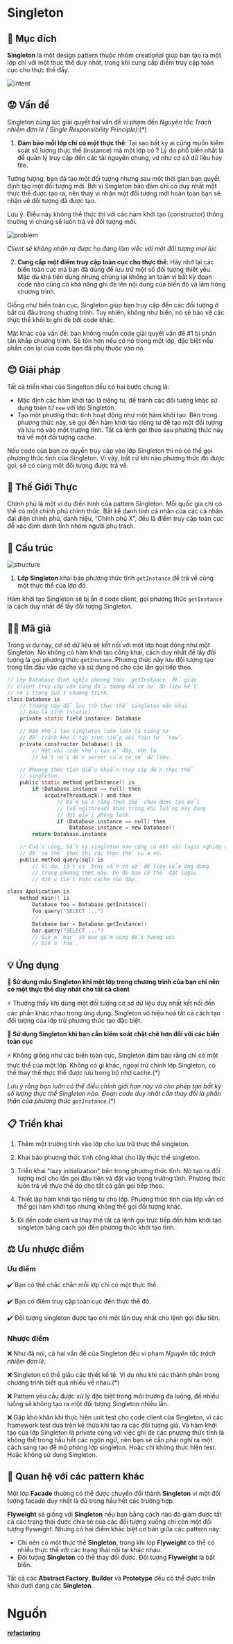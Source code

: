 # Singleton

## 📜 Mục đích

**Singleton** là một design pattern thuộc nhóm creational giúp bạn tạo ra một lớp chỉ với một thực thế duy nhất, trong khi cung cấp điểm truy cập toàn cục cho thực thế đấy.

![intent](./assets/intent.png)

## 😟 Vấn đề

Singleton cùng lúc giải quyết hai vấn đề vi phạm đến *Nguyên tắc Trách nhiệm đơn lẻ ( Single Responsibility Principle)*:(*)

1. **Đảm bảo mỗi lớp chỉ có một thực thể**: Tại sao bất kỳ ai cũng muốn kiểm soát số lượng thực thể (instance) mà một lớp có ? Lý do phổ biến nhất là để quản lý truy cập đến các tài nguyên chung, vd như cơ sở dữ liệu hay file. 

Tưởng tượng, bạn đã tạo một đối tượng nhưng sau một thời gian bạn quyết định tạo một đối tượng mới. Bởi vì Singleton bảo đảm chỉ có duy nhất một thực thể được tạo ra, nên thay vì nhận một đối tượng mới hoàn toàn bạn sẽ nhận về đối tượng đã được tạo.

Lưu ý: Điều này không thể thực thi với các hàm khởi tạo (constructor) thông thường vì chúng sẽ luôn trả về đối tượng mới.

![problem](./assets/problem.png)

*Client sẽ không nhận ra được họ đang làm việc với một đối tượng mọi lúc*

2. **Cung cấp một điểm truy cập toàn cục cho thực thể**: Hãy nhớ lại các biến toàn cục mà bạn đã dùng để lưu trữ một số đối tượng thiết yếu. Mặc dù khá tiện dụng nhưng chúng lại không an toàn vì bất kỳ đoạn code nào cũng có khả năng ghi đè lên nội dung của biến đó và làm hỏng chương trình.

Giống như biến toàn cục, Singleton giúp bạn truy cập đến các đối tượng ở bất cứ đâu trong chương trình. Tuy nhiên, không như biến, nó sẽ bảo vệ các thực thể khỏi bị ghi đè bởi code khác.

Mặt khác của vấn đề: bạn không muốn code giải quyết vấn đề #1 bị phân tán khắp chương trình. Sẽ tốn hơn nếu có nó trong một lớp, đặc biệt nếu phần còn lại của code bạn đã phụ thuộc vào nó. 

## 😊 Giải pháp

Tất cả triển khai của Singelton đều có hai bước chung là:
- Mặc định các hàm khởi tạo là riêng tư, để tránh các đối tượng khác sử dụng toán từ `new` với lớp Singleton.
- Tạo một phương thức tĩnh hoạt động như một hàm khởi tạo. Bên trong phương thức này, sẽ gọi đến hàm khởi tạo riêng tư để tạo một đối tượng và lưu nó vào một trường tĩnh. Tất cả lệnh gọi theo sau phương thức này trả về một đối tượng cache.

Nếu code của bạn có quyền truy cập vào lớp Singleton thì nó có thể gọi phương thức tĩnh của Singleton. Vì vậy, bất cứ khi nào phương thức đó được gọi, sẽ có cùng một đối tượng được trả về.

## 🚗 Thế Giới Thực

Chính phủ là một ví dụ điển hình của pattern Singleton. Mỗi quốc gia chỉ có thể có một chính phủ chính thức. Bất kể danh tính cá nhân của các cá nhân đại diện chính phủ, danh hiệu, “Chính phủ X”, đều là điểm truy cập toàn cục để xác định danh tính nhóm người phụ trách.

## 🏢 Cấu trúc

![structure](./assets/structure.png)

1. **Lớp Singleton** khai báo phương thức tĩnh `getInstance` để trả về cùng một thực thể của lớp đó.

Hàm khởi tạo Singleton sẽ bị ẩn ở code client, gọi phương thức `getInstance` là cách duy nhất để lấy đối tượng Singleton.

## 👨‍💻 Mã giả

Trong ví dụ này, cơ sở dữ liệu sẽ kết nối với một lớp hoạt động như một Singleton. Nó không có hàm khởi tạo công khai, cách duy nhất để lấy đối tượng là gọi phương thức `getInstane`. Phương thức này lưu đối tượng tạo trong lần đầu vào cache và sử dụng nó cho các lần gọi tiếp theo.

```c
// Lớp Database định nghĩa phương thức `getInstance` để giúp
// client truy cập vào cùng đối tượng mà cơ sở dữ liệu kết
// nối trong suốt chương trình.
class Database is
    // Trường này để lưu trữ thực thể singleton nên khai
    // báo là tĩnh (static)
    private static field instance: Database

    // Hàm khởi tạo singleton luôn luôn là riêng tư
    // để tránh khởi tạo trực tiếp với toán tử `new`.
    private constructor Database() is
        // Một vài code khởi tạo ở đây, như là
        // kết nối đến server của cơ sở dữ liệu.

    // Phương thức tĩnh điều khiển truy cập đến thực thể
    // singleton.
    public static method getInstance() is
        if (Database.instance == null) then
            acquireThreadLock() and then
                // Đảm bảo rằng thực thể chưa được tạo bởi 
                // luồng(thread) khác trong khi luồng này đang
                // đợi giải phóng lock.
                if (Database.instance == null) then
                    Database.instance = new Database()
        return Database.instance

    // Cuối cùng, bất kỳ singleton nào cũng có một vài logic nghiệp vụ
    // để có thể thực thi các thực thể của nó.
    public method query(sql) is
        // Ví dụ, tất cả truy vấn cơ sở dữ liệu của ứng dụng
        // trong phương thức này. Do đó bạn có thể đặt logic
        // điều tiết hoặc cache vào đây.

class Application is
    method main() is
        Database foo = Database.getInstance()
        foo.query("SELECT ...")
        // ...
        Database bar = Database.getInstance()
        bar.query("SELECT ...")
        // Biến `bar` sẽ bao gồm cùng đối tượng với
        // biến `foo`.
```

## 💡 Ứng dụng

**🐞 Sử dụng mẫu Singleton khi một lớp trong chương trình của bạn chỉ nên có một thực thể duy nhất cho tất cả client**

⚡ Thường thấy khi dùng một đối tượng cơ sở dữ liệu duy nhất kết nối đến các phần khác nhau trong ứng dụng. Singleton vô hiệu hoá tất cả cách tạo đối tượng của lớp trừ phương thức tạo đặc biệt.

**🐞 Sử dụng Singleton khi bạn cần kiểm soát chặt chẽ hơn đối với các biến toàn cục**

⚡ Không giống như các biến toàn cục, Singleton đảm bảo rằng chỉ có một thực thể của một lớp. Không có gì khác, ngoại trừ chính lớp Singleton, có thể thay thế thực thể được lưu trong bộ nhớ cache.(*)

*Lưu ý rằng bạn luôn có thể điều chỉnh giới hạn này và cho phép tạo bất kỳ số lượng thực thể Singleton nào. Đoạn code duy nhất cần thay đổi là phần thân của phương thức `getInstance`.*(*)

## 📋 Triển khai

1. Thêm một trường tĩnh vào lớp cho lưu trữ thực thể singleton.

2. Khai báo phương thức tĩnh công khai cho lấy thực thể singleton.

3. Triển khai "lazy initialization" bên trong phương thức tĩnh. Nó tạo ra đối tượng mới cho lần gọi đầu tiên và đặt vào trong trường tĩnh. Phương thức luôn trả về thực thể đó cho tất cả gần gọi tiếp theo.

4. Thiết lập hàm khởi tạo riêng tư cho lớp. Phương thức tĩnh của lớp vẫn có thể gọi hàm khởi tạo nhưng không thể gọi đối tượng khác.

5. Đi đến code client và thay thế tất cả lệnh gọi trực tiếp đến hàm khởi tạo singleton bằng cách gọi đến phương thức khởi tạo tĩnh.

## ⚖️ Ưu nhược điểm

### Ưu điểm

✔️ Bạn có thể chắc chắn mỗi lớp chỉ có một thực thể.

✔️ Bạn có điểm truy cập toàn cục đến thực thể đó.

✔️ Đối tượng singleton được tạo chỉ một lần duy nhất cho lệnh gọi đầu tiên.

### Nhược điểm

❌ Như đã nói, cả hai vấn đề của Singleton đều vi phạm *Nguyên tắc trách nhiệm đơn lẻ*.

❌ Singleton có thể giấu các thiết kế tệ. Ví dụ như khi các thành phần trong chương trình biết quá nhiều về nhau.(*)

❌ Pattern yêu cầu được xử lý đặc biệt trong môi trường đa luồng, để nhiều luồng sẽ không tạo ra một đối tượng Singleton nhiều lần.

❌ Gặp khó khăn khi thực hiện unit test cho code client của Singleton, vì các framework test dựa trên kế thừa khi tạo ra các đối tượng giả. Và hàm khởi tạo của lớp Singleton là private cùng với việc ghi đè các phương thức tĩnh là không thể trong hầu hết các ngôn ngữ, nên bạn sẽ cần phải nghĩ ra một cách sáng tạo để mô phỏng lớp singleton. Hoặc chỉ không thực hiện test. Hoặc không sử dụng Singleton. 

## 🔁 Quan hệ với các pattern khác

Một lớp **Facade** thường có thể được chuyển đổi thành **Singleton** vì một đối tượng facade duy nhất là đủ trong hầu hết các trường hợp.

**Flyweight** sẽ giống với **Singleton** nếu bạn bằng cách nào đó giảm được tất cả các trạng thái được chia sẻ của các đối tượng xuống chỉ còn một đối tượng flyweight. Nhưng có hai điểm khác biệt cơ bản giữa các pattern này:

- Chỉ nên có một thực thể **Singleton**, trong khi lóp **Flyweight** có thể có nhiều thực thể với các trạng thái nội tại khác nhau.
- Đối tượng **Singleton** có thể thay đổi được. Đối tượng **Flyweight** là bất biến.

Tất cả các **Abstract Factory**, **Builder** và **Prototype** đều có thể được triển khai dưới dạng các **Singleton**.

# Nguồn

[**refactoring**](https://refactoring.guru/design-patterns/singleton)
